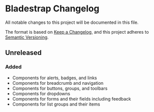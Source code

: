 # Bladestrap Changelog

All notable changes to this project will be documented in this file.

The format is based on [Keep a Changelog](https://keepachangelog.com/en/1.1.0/),
and this project adheres to [Semantic Versioning](https://semver.org/spec/v2.0.0.html).


## Unreleased

### Added
- Components for alerts, badges, and links
- Components for breadcrumb and navigation
- Components for buttons, groups, and toolbars
- Components for dropdowns
- Components for forms and their fields including feedback
- Components for list groups and their items
